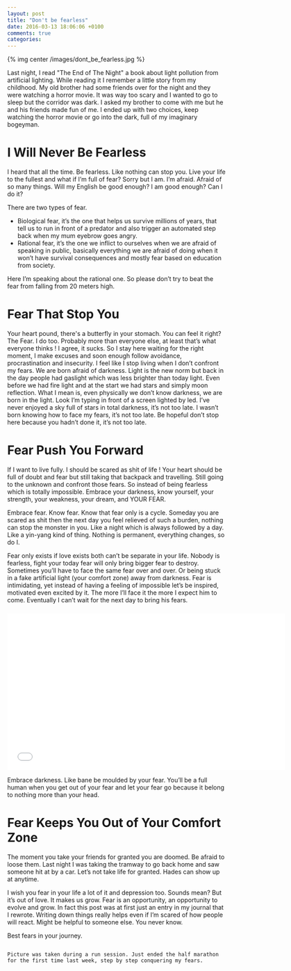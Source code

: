 ```yaml
---
layout: post
title: "Don't be fearless"
date: 2016-03-13 18:06:06 +0100
comments: true
categories:
---
```


{% img center /images/dont_be_fearless.jpg %}

Last night, I read "The End of The Night" a book about light pollution from artificial lighting. While reading it I remember a little story from my childhood. My old brother had some friends over for the night and they were watching a horror movie. It was way too scary and I wanted to go to sleep but the corridor was dark. I asked my brother to come with me but he and his friends made fun of me. I ended up with two choices, keep watching the horror movie or go into the dark, full of my imaginary bogeyman.

<!-- more -->

# I Will Never Be Fearless

I heard that all the time. Be fearless. Like nothing can stop you. Live your life to the fullest and what if I’m full of fear? Sorry but I am. I’m afraid. Afraid of so many things. Will my English be good enough? I am good enough? Can I do it?

There are two types of fear.

- Biological fear, it’s the one that helps us survive millions of years, that tell us to run in front of a predator and also trigger an automated step back when my mum eyebrow goes angry.
- Rational fear, it’s the one we inflict to ourselves when we are afraid of speaking in public, basically everything we are afraid of doing when it won’t have survival consequences and mostly fear based on education from society.

Here I’m speaking about the rational one. So please don’t try to beat the fear from falling from 20 meters high.

# Fear That Stop You

Your heart pound, there's a butterfly in your stomach. You can feel it right? The Fear. I do too. Probably more than everyone else, at least that’s what everyone thinks ! I agree, it sucks. So I stay here waiting for the right moment, I make excuses and soon enough follow avoidance, procrastination and insecurity. I feel like I stop living when I don’t confront my fears. We are born afraid of darkness. Light is the new norm but back in the day people had gaslight which was less brighter than today light. Even before we had fire light and at the start we had stars and simply moon reflection. What I mean is, even physically we don’t know darkness, we are born in the light. Look I’m typing in front of a screen lighted by led.
I’ve never enjoyed a sky full of stars in total darkness, it’s not too late. I wasn’t born knowing how to face my fears, it’s not too late. Be hopeful don’t stop here because you hadn’t done it, it’s not too late.

# Fear Push You Forward

If I want to live fully. I should be scared as shit of life ! Your heart should be full of doubt and fear but still taking that backpack and travelling. Still going to the unknown and confront those fears. So instead of being fearless which is totally impossible. Embrace your darkness, know yourself, your strength, your weakness, your dream, and YOUR FEAR.

Embrace fear. Know fear. Know that fear only is a cycle. Someday you are scared as shit then the next day you feel relieved of such a burden, nothing can stop the monster in you. Like a night which is always followed by a day. Like a yin-yang kind of thing. Nothing is permanent, everything changes, so do I.


Fear only exists if love exists both can’t be separate in your life. Nobody is fearless, fight your today fear will only bring bigger fear to destroy. Sometimes you’ll have to face the same fear over and over. Or being stuck in a fake artificial light (your comfort zone) away from darkness. Fear is intimidating, yet instead of having a feeling of impossible let’s be inspired, motivated even excited by it. The more I’ll face it the more I expect him to come. Eventually I can’t wait for the next day to bring his fears.

<div class="iframe-responsive-wrapper">
    <img class="iframe-ratio" src="data:image/gif;base64,R0lGODlhEAAJAIAAAP///wAAACH5BAEAAAAALAAAAAAQAAkAAAIKhI+py+0Po5yUFQA7"/>
    <iframe src="//www.youtube.com/embed/F157geaXp_w" width="640" height="360" frameborder="0" webkitAllowFullScreen mozallowfullscreen allowFullScreen></iframe>
</div>

Embrace darkness. Like bane be moulded by your fear. You’ll be a full human when you get out of your fear and let your fear go because it belong to nothing more than your head.

# Fear Keeps You Out of Your Comfort Zone

The moment you take your friends for granted you are doomed. Be afraid to loose them. Last night I was taking the tramway to go back home and saw someone hit at by a car. Let’s not take life for granted. Hades can show up at anytime.

I wish you fear in your life a lot of it and depression too. Sounds mean? But it’s out of love. It makes us grow. Fear is an opportunity, an opportunity to evolve and grow. In fact this post was at first just an entry in my journal that I rewrote. Writing down things really helps even if I’m scared of how people will react. Might be helpful to someone else. You never know.

Best fears in your journey.

~~~

Picture was taken during a run session. Just ended the half marathon for the first time last week, step by step conquering my fears.
